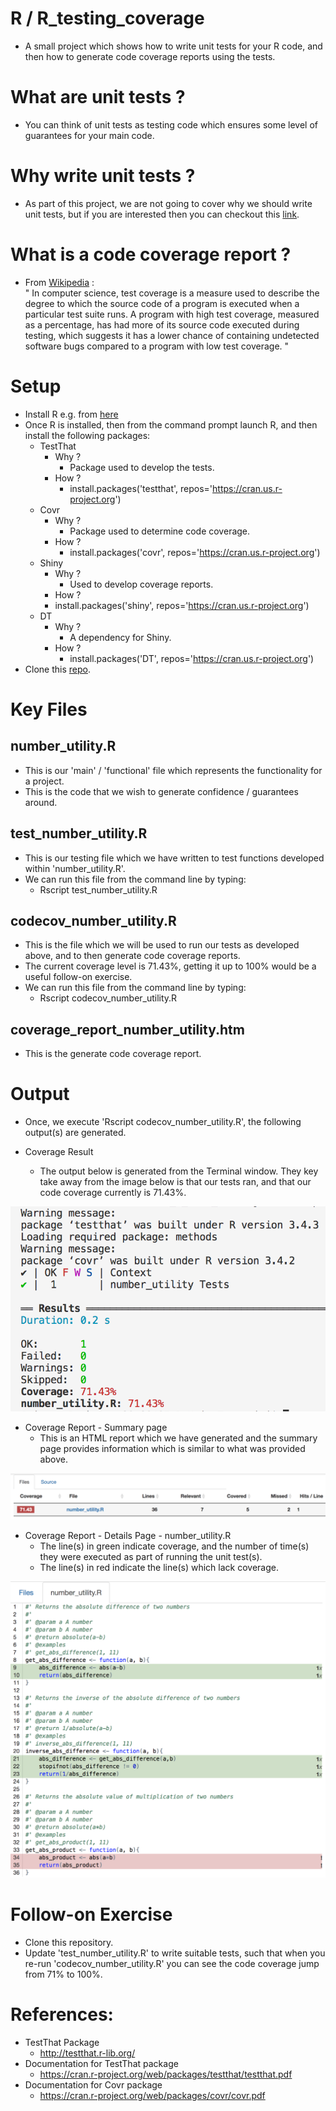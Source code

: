 # R / R_testing_coverage
* A small project which shows how to write unit tests for your R code, and then how to generate code coverage reports using the tests.

# What are unit tests ?
* You can think of unit tests as testing code which ensures some level of guarantees for your main code.

# Why write unit tests ?
* As part of this project, we are not going to cover why we should write unit tests, but if you are interested then you can checkout this [link](http://r-pkgs.had.co.nz/tests.html).

# What is a code coverage report ?
* From [Wikipedia](https://en.wikipedia.org/wiki/Code_coverage) : <BR>
"
In computer science, test coverage is a measure used to describe the degree to which the source code of a program is executed when a particular test suite runs. A program with high test coverage, measured as a percentage, has had more of its source code executed during testing, which suggests it has a lower chance of containing undetected software bugs compared to a program with low test coverage.
"

# Setup
* Install R e.g. from [here](https://cran.r-project.org/bin/)
* Once R is installed, then from the command prompt launch R, and then install the following packages:
    * TestThat
        * Why ?
            * Package used to develop the tests.
        * How ?
            * install.packages('testthat', repos='https://cran.us.r-project.org')
    * Covr
        * Why ?
            * Package used to determine code coverage.
        * How ?
            * install.packages('covr', repos='https://cran.us.r-project.org')
    * Shiny
        * Why ?
            * Used to develop coverage reports.
        * How ?
        * install.packages('shiny', repos='https://cran.us.r-project.org')
    * DT
        * Why ?
            * A dependency for Shiny.
        * How ?
            * install.packages('DT', repos='https://cran.us.r-project.org')
* Clone this [repo](https://github.com/jailad/R).

# Key Files

## number_utility.R
* This is our 'main' / 'functional' file which represents the functionality for a project.
* This is the code that we wish to generate confidence / guarantees around.

## test_number_utility.R
* This is our testing file which we have written to test functions developed within 'number_utility.R'.
* We can run this file from the command line by typing:
    * Rscript test_number_utility.R

## codecov_number_utility.R
* This is the file which we will be used to run our tests as developed above, and to then generate code coverage reports. 
* The current coverage level is 71.43%, getting it up to 100% would be a useful follow-on exercise.
* We can run this file from the command line by typing:
    * Rscript codecov_number_utility.R

## coverage_report_number_utility.htm
* This is the generate code coverage report.

# Output

* Once, we execute 'Rscript codecov_number_utility.R', the following output(s) are generated.

* Coverage Result<BR>
    * The output below is generated from the Terminal window. They key take away from the image below is that our tests ran, and that our code coverage currently is 71.43%.

[coverage_result]: images/coverage_result.png "Coverage Result"
![alt text][coverage_result]

* Coverage Report - Summary page<BR>
    * This is an HTML report which we have generated and the summary page provides information which is similar to what was provided above.

[coverage_report_1]: images/coverage_report_1.png "Coverage Report - Summary Page"
![alt text][coverage_report_1]

* Coverage Report - Details Page - number_utility.R<BR>
    * The line(s) in green indicate coverage, and the number of time(s) they were executed as part of running the unit test(s).
    * The line(s) in red indicate the line(s) which lack coverage.


[coverage_report_2]: images/coverage_report_2.png "Coverage Report - Details Page - number_utility.R"
![alt text][coverage_report_2]

# Follow-on Exercise
* Clone this repository.
* Update 'test_number_utility.R' to write suitable tests, such that when you re-run 'codecov_number_utility.R' you can see the code coverage jump from 71% to 100%. 


# References:

* TestThat Package
    * http://testthat.r-lib.org/
* Documentation for TestThat package
    * https://cran.r-project.org/web/packages/testthat/testthat.pdf
* Documentation for Covr package
    * https://cran.r-project.org/web/packages/covr/covr.pdf

